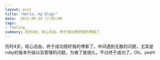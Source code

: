 ```yaml
--- 
layout: post
title: "Hello, my blog!"
date:  2013-09-24 17:05:00
tags:
- feeling
summary: 历时4天，呕心沥血，终于成功搭好我的博客了
---   
```


历时4天，呕心沥血，终于成功搭好我的博客了。中间遇到无数的问题，尤其是ruby的版本升级以及管理的问题，为难了我很久。不过终于成功了。Oh，yeah!
